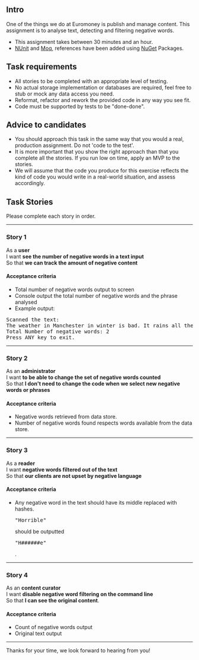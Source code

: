 ## Intro

One of the things we do at Euromoney is publish and manage content.
This assignment is to analyse text, detecting and filtering negative words.

- This assignment takes between 30 minutes and an hour.
- [NUnit](http://www.nunit.org) and [Moq](http://code.google.com/p/moq), references have been added using [NuGet](http://nuget.codeplex.com/) Packages.

## Task requirements

- All stories to be completed with an appropriate level of testing.
- No actual storage implementation or databases are required, feel free to stub or mock any data access you need.
- Reformat, refactor and rework the provided code in any way you see fit.
- Code must be supported by tests to be "done-done".

## Advice to candidates

- You should approach this task in the same way that you would a real, production assignment. Do not 'code to the test'. 
- It is more important that you show the right approach than that you complete all the stories. If you run low on time, apply an MVP to the stories. 
- We will assume that the code you produce for this exercise reflects the kind of code you would write in a real-world situation, and assess accordingly.

## Task Stories

Please complete each story in order.

---

### Story 1

As a **user**  
I want **see the number of negative words in a text input**  
So that **we can track the amount of negative content**

#### Acceptance criteria

- Total number of negative words output to screen
- Console output the total number of negative words and the phrase analysed
- Example output:
<pre>Scanned the text:
The weather in Manchester in winter is bad. It rains all the time - it must be horrible for people visiting.
Total Number of negative words: 2
Press ANY key to exit.</pre>

---

### Story 2

As an **administrator**  
I want **to be able to change the set of negative words counted**  
So that **I don't need to change the code when we select new negative words or phrases**

#### Acceptance criteria

- Negative words retrieved from data store.
- Number of negative words found respects words available from the data store.

---

### Story 3

As a **reader**  
I want **negative words filtered out of the text**  
So that **our clients are not upset by negative language**

#### Acceptance criteria

- Any negative word in the text should have its middle replaced with hashes. <pre>"Horrible"</pre> should be outputted <pre>"H######e"</pre>.

---

### Story 4

As an **content curator**  
I want **disable negative word filtering on the command line**  
So that **I can see the original content**.

#### Acceptance criteria

- Count of negative words output
- Original text output

---

Thanks for your time, we look forward to hearing from you!
